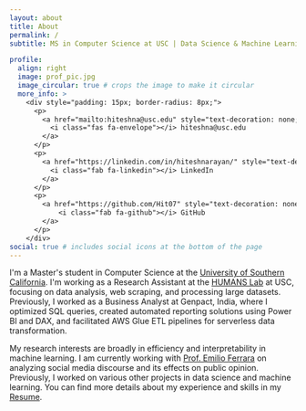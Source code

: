 ```yaml
---
layout: about
title: About
permalink: /
subtitle: MS in Computer Science at USC | Data Science & Machine Learning Enthusiast

profile:
  align: right
  image: prof_pic.jpg
  image_circular: true # crops the image to make it circular
  more_info: >
    <div style="padding: 15px; border-radius: 8px;">
      <p>
        <a href="mailto:hiteshna@usc.edu" style="text-decoration: none; color: #D44638;">
          <i class="fas fa-envelope"></i> hiteshna@usc.edu
        </a>
      </p>
      <p>
        <a href="https://linkedin.com/in/hiteshnarayan/" style="text-decoration: none; color: #0077B5;">
          <i class="fab fa-linkedin"></i> LinkedIn
        </a>
      </p>
      <p>
        <a href="https://github.com/Hit07" style="text-decoration: none; color: #FFFFFF;">
            <i class="fab fa-github"></i> GitHub
        </a>
      </p>
    </div>
social: true # includes social icons at the bottom of the page
---
```


I'm a Master's student in Computer Science at the [University of Southern California](https://www.usc.edu/).
I'm working as a Research Assistant at the [HUMANS Lab](http://www.emilio.ferrara.name/code/) at USC,
focusing on data analysis, web scraping, and processing large datasets.
Previously, I worked as a Business Analyst at Genpact, India,
where I optimized SQL queries, created automated reporting solutions using Power BI and DAX,
and facilitated AWS Glue ETL pipelines for serverless data transformation.

My research interests are broadly in efficiency and interpretability in machine learning.
I am currently working with [Prof. Emilio Ferrara](https://www.emilio.ferrara.name/)
on analyzing social media discourse and its effects on public opinion.
Previously, I worked on various other projects in data science and machine learning.
You can find more details about my experience and skills in my [Resume](https://drive.google.com/file/d/1xtPTnox3PB5U5IT1zGHbpeNkKsiIKGuG/view?usp=drive_link).

